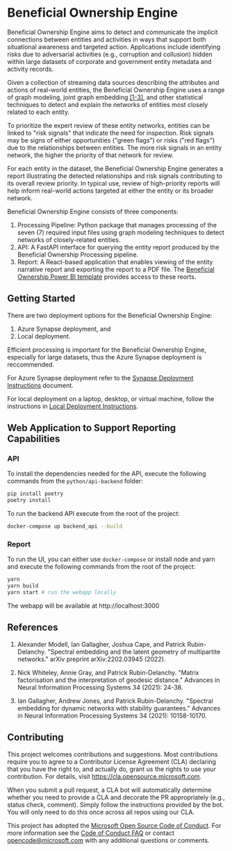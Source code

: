 # Beneficial Ownership Engine

Beneficial Ownership Engine aims to detect and communicate the implicit connections between entities and activities in ways that support both situational awareness and targeted action. Applications include identifying risks due to adversarial activities (e.g., corruption and collusion) hidden within large datasets of corporate and government entity metadata and activity records.

Given a collection of streaming data sources describing the attributes and actions of real-world entities, the Beneficial Ownership Engine uses a range of graph modeling, joint graph embedding [[1-3]](#references), and other statistical techniques to detect and explain the networks of entities most closely related to each entity. 

To prioritize the expert review of these entity networks, entities can be linked to "risk signals" that indicate the need for inspection. Risk signals may be signs of either opportunities ("green flags") or risks ("red flags") due to the relationships between entities. The more risk signals in an entity network, the higher the priority of that network for review.

For each entity in the dataset, the Beneficial Ownership Engine generates a report illustrating the detected relationships and risk signals contributing to its overall review priority. In typical use, review of high-priority reports will help inform real-world actions targeted at either the entity or its broader network. 

Beneficial Ownership Engine consists of three components:

1. Processing Pipeline: Python package that manages processing of the seven (7) required input files using graph modeling techniques to detect networks of closely-related entities.
2. API: A FastAPI interface for querying the entity report produced by the Beneficial Ownership Processing pipeline.
3. Report: A React-based application that enables viewing of the entity narrative report and exporting the report to a PDF file. The [Beneficial Ownership Power BI template](https://github.com/mbarnettHMX/beneficial-ownership-engine/tree/main/powerbi) provides access to these reorts.

## Getting Started

There are two deployment options for the Beneficial Ownership Engine:

1. Azure Synapse deployment, and
2. Local deployment.

Efficient processing is important for the Beneficial Ownership Engine, especially for large datasets, thus the Azure Synapse deployment is reccommended.

For Azure Synapse deployment refer to the [Synapse Deployment Instructions](https://github.com/mbarnettHMX/beneficial-ownership-engine/blob/main/docs/deployment/SYNAPSE_DEPLOY.md) document.

For local deployment on a laptop, desktop, or virtual machine, follow the instructions in [Local Deployment Instructions](https://github.com/mbarnettHMX/beneficial-ownership-engine/blob/main/docs/deployment/LOCAL_DEPLOY.md).

## Web Application to Support Reporting Capabilities

### API

To install the dependencies needed for the API, execute the following commands from the `python/api-backend` folder:

```bash
pip install poetry
poetry install
```

To run the backend API execute from the root of the project:

```bash
docker-compose up backend_api --build
```

### Report

To run the UI, you can either use `docker-compose` or install node and yarn and execute the following commands from the root of the project:

```bash
yarn
yarn build
yarn start # run the webapp locally
```

The webapp will be available at http://localhost:3000

## References

1. Alexander Modell, Ian Gallagher, Joshua Cape, and Patrick Rubin-Delanchy. "Spectral embedding and the latent geometry of multipartite networks." arXiv preprint arXiv:2202.03945 (2022).

2. Nick Whiteley, Annie Gray, and Patrick Rubin-Delanchy. "Matrix factorisation and the interpretation of geodesic distance." Advances in Neural Information Processing Systems 34 (2021): 24-38.

3. Ian Gallagher, Andrew Jones, and Patrick Rubin-Delanchy. "Spectral embedding for dynamic networks with stability guarantees." Advances in Neural Information Processing Systems 34 (2021): 10158-10170.

## Contributing

This project welcomes contributions and suggestions.  Most contributions require you to agree to a Contributor License Agreement (CLA) declaring that you have the right to, and actually do, grant us the rights to use your contribution. For details, visit https://cla.opensource.microsoft.com.

When you submit a pull request, a CLA bot will automatically determine whether you need to provide a CLA and decorate the PR appropriately (e.g., status check, comment). Simply follow the instructions provided by the bot. You will only need to do this once across all repos using our CLA.

This project has adopted the [Microsoft Open Source Code of Conduct](https://opensource.microsoft.com/codeofconduct/). For more information see the [Code of Conduct FAQ](https://opensource.microsoft.com/codeofconduct/faq/) or contact [opencode@microsoft.com](mailto:opencode@microsoft.com) with any additional questions or comments.
